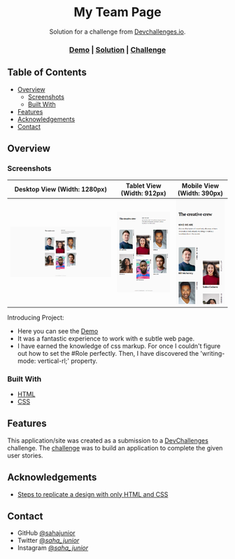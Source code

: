 <h1 align="center">My Team Page</h1>

<div align="center">
   Solution for a challenge from  <a href="http://devchallenges.io" target="_blank">Devchallenges.io</a>.
</div>

<div align="center">
  <h3>
    <a href="https://{brave-northcutt-c075b5.netlify.app/}">Demo</a>
    <span> | </span>
    <a href="https://{github.com/sahajunior/My-Team-Page}">Solution</a>
    <span> | </span>
    <a href="https://devchallenges.io/solutions/jMdihUCl4OH55bvaxYfu">Challenge</a>
  </h3>
</div>

## Table of Contents

- [Overview](#overview)
  - [Screenshots](#screenshots)
  - [Built With](#built-with)
- [Features](#features)
- [Acknowledgements](#acknowledgements)
- [Contact](#contact)

## Overview

### Screenshots

| Desktop View (Width: 1280px)                               | Tablet View (Width: 912px)                                                             | Mobile View (Width: 390px)                                                                 |
| ---------------------------------------------------------- | -------------------------------------------------------------------------------------- | ------------------------------------------------------------------------------------------ |
| ![Desktop View (1280px)](./Attachments/Desktop%20View.PNG) | ![Surface Pro 7 View (912px)](<./Attachments/Tablet%20View%20(Surface%20Pro%207).PNG>) | ![iPhone 12 Pro View (390px)](<./Attachments/Phone%20View(iPhone%2012%20Pro)%20-%201.PNG>) |

Introducing Project:

- Here you can see the <a href="https://{brave-northcutt-c075b5.netlify.app/}">Demo</a>
- It was a fantastic experience to work with e subtle web page.
- I have earned the knowledge of css markup. For once I couldn't figure out how to set the #Role perfectly. Then, I have discovered the 'writing-mode: vertical-rl;' property.

### Built With

- [HTML](https://html.com/)
- [CSS](https://www.w3.org/Style/CSS/Overview.en.html)

## Features

This application/site was created as a submission to a [DevChallenges](https://devchallenges.io/challenges) challenge. The [challenge](https://devchallenges.io/challenges/hhmesazsqgKXrTkYkt0U) was to build an application to complete the given user stories.

## Acknowledgements

- [Steps to replicate a design with only HTML and CSS](https://devchallenges-blogs.web.app/how-to-replicate-design/)

## Contact

- GitHub [@sahajunior](https://{github.com/sahajunior})
- Twitter [@_saha_junior_](https://{twitter.com/_saha_junior_})
- Instagram [@_saha_junior_](https://{instagram.com/_saha_junior_/})
